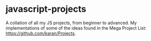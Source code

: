 # javascript-projects
A collation of all my JS projects, from beginner to advanced. My implementations of some of the ideas found in the Mega Project List: https://github.com/karan/Projects.
